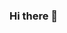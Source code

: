 ### Hi there 👋

<!--
**AleGraudo/AleGraudo** is a ✨ _special_ ✨ repository because its `README.md` (this file) appears on your GitHub profile.

Here are some ideas to get you started:

O que é, o que é?

Clara e salgada
Cabe em um olho e pesa uma tonelada
Tem sabor de mar
Pode ser discreta
Inquilina da dor
Morada predileta
Na calada ela vem
Refém da vingança
Irmã do desespero
Rival da esperança
Pode ser causada por vermes e mundanas
E o espinho da flor

Cruel que você ama
Amante do drama
Vem pra minha cama
Por querer, sem me perguntar me fez sofrer
E eu que me julguei forte
E eu que me senti
Serei um fraco quando outras delas vir
Se o barato é louco e o processo é lento
No momento
Deixa eu caminhar contra o vento

Do que adianta eu ser durão e o coração ser vulnerável?
O vento não, ele é suave, mas é frio e implacável
(É quente) Borrou a letra triste do poeta
(Só) Correu no rosto pardo do profeta
Verme, sai da reta
A lágrima de um homem vai cair
Esse é o seu B.O. pra eternidade
Diz que homem não chora
Tá bom, falou
Não vai pra grupo irmão, aí
Jesus chorou!
-->
